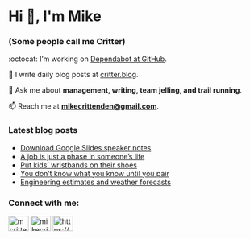 # Hi 👋, I'm Mike
### (Some people call me Critter)

:octocat: I’m working on [Dependabot at GitHub](https://github.com/features/security).

📝 I write daily blog posts at [critter.blog](https://critter.blog).

💬 Ask me about **management, writing, team jelling, and trail running**.

📫 Reach me at **mikecrittenden@gmail.com**.

### Latest blog posts
<!-- BLOG-POST-LIST:START -->
- [Download Google Slides speaker notes](https://critter.blog/2023/11/07/download-google-slides-speaker-notes/)
- [A job is just a phase in someone’s life](https://critter.blog/2023/11/06/a-job-is-just-a-phase-in-someones-life/)
- [Put kids’ wristbands on their shoes](https://critter.blog/2023/11/04/put-kids-wristbands-on-their-shoes/)
- [You don’t know what you know until you pair](https://critter.blog/2023/11/02/you-dont-know-what-you-know-until-you-pair/)
- [Engineering estimates and weather forecasts](https://critter.blog/2023/11/01/engineering-estimates-and-weather-forecasts/)
<!-- BLOG-POST-LIST:END -->

<h3 align="left">Connect with me:</h3>
<p align="left">
<a href="https://twitter.com/mcrittenden" target="blank"><img align="center" src="https://raw.githubusercontent.com/rahuldkjain/github-profile-readme-generator/master/src/images/icons/Social/twitter.svg" alt="mcrittenden" height="30" width="40" /></a>
<a href="https://linkedin.com/in/mikecrittenden" target="blank"><img align="center" src="https://raw.githubusercontent.com/rahuldkjain/github-profile-readme-generator/master/src/images/icons/Social/linked-in-alt.svg" alt="mikecrittenden" height="30" width="40" /></a>
<a href="https://critter.blog/feed/" target="blank"><img align="center" src="https://raw.githubusercontent.com/rahuldkjain/github-profile-readme-generator/master/src/images/icons/Social/rss.svg" alt="https://critter.blog/feed/" height="30" width="40" /></a>
</p>
